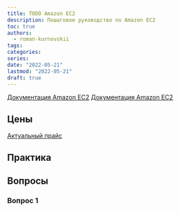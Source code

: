 ```yaml
---
title: TODO Amazon EC2
description: Пошаговое руководство по Amazon EC2
toc: true
authors:
  - roman-kurnovskii
tags:
categories:
series:
date: "2022-05-21"
lastmod: "2022-05-21"
draft: true
---
```


[Документация Amazon EC2](https://aws.amazon.com/ru/ec2/)
[Документация Amazon EC2](https://docs.aws.amazon.com/ec2/?id=docs_gateway)


## Цены

[Актуальный прайс](https://aws.amazon.com/ru/ec2/pricing/)


## Практика

## Вопросы

### Вопрос 1

